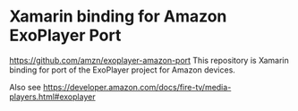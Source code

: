 # Xamarin binding for Amazon ExoPlayer Port

https://github.com/amzn/exoplayer-amazon-port
This repository is Xamarin binding for port of the ExoPlayer project for Amazon devices.

Also see https://developer.amazon.com/docs/fire-tv/media-players.html#exoplayer
